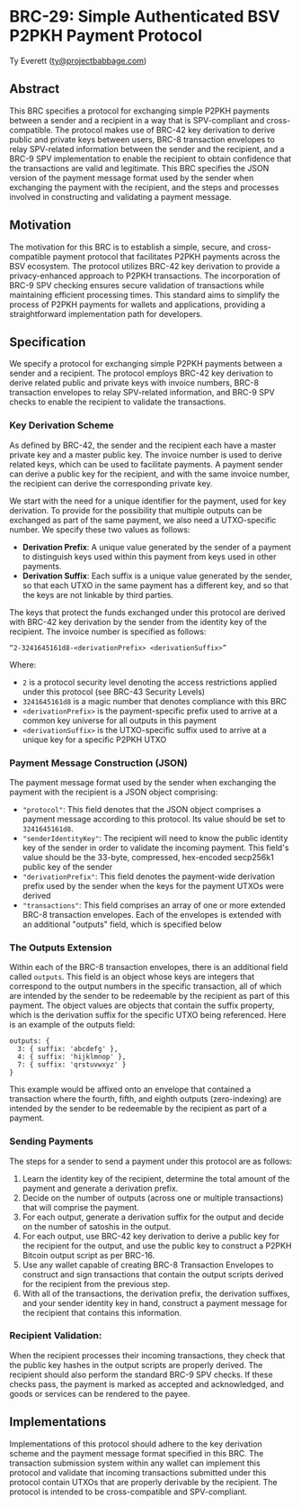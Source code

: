 # BRC-29: Simple Authenticated BSV P2PKH Payment Protocol

Ty Everett (ty@projectbabbage.com)

## Abstract

This BRC specifies a protocol for exchanging simple P2PKH payments between a sender and a recipient in a way that is SPV-compliant and cross-compatible. The protocol makes use of BRC-42 key derivation to derive public and private keys between users, BRC-8 transaction envelopes to relay SPV-related information between the sender and the recipient, and a BRC-9 SPV implementation to enable the recipient to obtain confidence that the transactions are valid and legitimate. This BRC specifies the JSON version of the payment message format used by the sender when exchanging the payment with the recipient, and the steps and processes involved in constructing and validating a payment message.

## Motivation

The motivation for this BRC is to establish a simple, secure, and cross-compatible payment protocol that facilitates P2PKH payments across the BSV ecosystem. The protocol utilizes BRC-42 key derivation to provide a privacy-enhanced approach to P2PKH transactions. The incorporation of BRC-9 SPV checking ensures secure validation of transactions while maintaining efficient processing times. This standard aims to simplify the process of P2PKH payments for wallets and applications, providing a straightforward implementation path for developers.

## Specification

We specify a protocol for exchanging simple P2PKH payments between a sender and a recipient. The protocol employs BRC-42 key derivation to derive related public and private keys with invoice numbers, BRC-8 transaction envelopes to relay SPV-related information, and BRC-9 SPV checks to enable the recipient to validate the transactions.

### Key Derivation Scheme

As defined by BRC-42, the sender and the recipient each have a master private key and a master public key. The invoice number is used to derive related keys, which can be used to facilitate payments. A payment sender can derive a public key for the recipient, and with the same invoice number, the recipient can derive the corresponding private key.

We start with the need for a unique identifier for the payment, used for key derivation. To provide for the possibility that multiple outputs can be exchanged as part of the same payment, we also need a UTXO-specific number. We specify these two values as follows:

- **Derivation Prefix**: A unique value generated by the sender of a payment to distinguish keys used within this payment from keys used in other payments.
- **Derivation Suffix**: Each suffix is a unique value generated by the sender, so that each UTXO in the same payment has a different key, and so that the keys are not linkable by third parties.

The keys that protect the funds exchanged under this protocol are derived with BRC-42 key derivation by the sender from the identity key of the recipient. The invoice number is specified as follows:

```
“2-3241645161d8-<derivationPrefix> <derivationSuffix>”
```

Where:

- `2` is a protocol security level denoting the access restrictions applied under this protocol (see BRC-43 Security Levels)
- `3241645161d8` is a magic number that denotes compliance with this BRC
- `<derivationPrefix>` is the payment-specific prefix used to arrive at a common key universe for all outputs in this payment
- `<derivationSuffix>` is the UTXO-specific suffix used to arrive at a unique key for a specific P2PKH UTXO

### Payment Message Construction (JSON)

The payment message format used by the sender when exchanging the payment with the recipient is a JSON object comprising:

- `"protocol"`: This field denotes that the JSON object comprises a payment message according to this protocol. Its value should be set to `3241645161d8`.
- `"senderIdentityKey"`: The recipient will need to know the public identity key of the sender in order to validate the incoming payment. This field's value should be the 33-byte, compressed, hex-encoded secp256k1 public key of the sender
- `"derivationPrefix"`: This field denotes the payment-wide derivation prefix used by the sender when the keys for the payment UTXOs were derived
- `"transactions"`: This field comprises an array of one or more extended BRC-8 transaction envelopes. Each of the envelopes is extended with an additional "outputs" field, which is specified below

### The Outputs Extension

Within each of the BRC-8 transaction envelopes, there is an additional field called `outputs`. This field is an object whose keys are integers that correspond to the output numbers in the specific transaction, all of which are intended by the sender to be redeemable by the recipient as part of this payment. The object values are objects that contain the suffix property, which is the derivation suffix for the specific UTXO being referenced. Here is an example of the outputs field:

```
outputs: {
  3: { suffix: 'abcdefg' },
  4: { suffix: 'hijklmnop' },
  7: { suffix: 'qrstuvwxyz' }
}
```

This example would be affixed onto an envelope that contained a transaction where the fourth, fifth, and eighth outputs (zero-indexing) are intended by the sender to be redeemable by the recipient as part of a payment.

### Sending Payments

The steps for a sender to send a payment under this protocol are as follows:

1. Learn the identity key of the recipient, determine the total amount of the payment and generate a derivation prefix.
2. Decide on the number of outputs (across one or multiple transactions) that will comprise the payment.
3. For each output, generate a derivation suffix for the output and decide on the number of satoshis in the output.
4. For each output, use BRC-42 key derivation to derive a public key for the recipient for the output, and use the public key to construct a P2PKH Bitcoin output script as per BRC-16.
5. Use any wallet capable of creating BRC-8 Transaction Envelopes to construct and sign transactions that contain the output scripts derived for the recipient from the previous step.
6. With all of the transactions, the derivation prefix, the derivation suffixes, and your sender identity key in hand, construct a payment message for the recipient that contains this information.

### Recipient Validation:

When the recipient processes their incoming transactions, they check that the public key hashes in the output scripts are properly derived. The recipient should also perform the standard BRC-9 SPV checks. If these checks pass, the payment is marked as accepted and acknowledged, and goods or services can be rendered to the payee.

## Implementations

Implementations of this protocol should adhere to the key derivation scheme and the payment message format specified in this BRC. The transaction submission system within any wallet can implement this protocol and validate that incoming transactions submitted under this protocol contain UTXOs that are properly derivable by the recipient. The protocol is intended to be cross-compatible and SPV-compliant.
